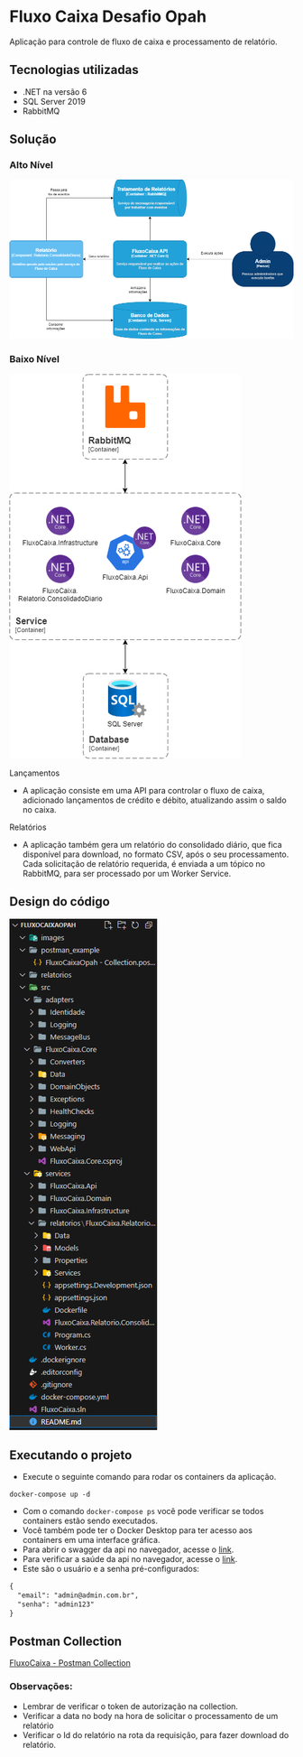 # Fluxo Caixa Desafio Opah

Aplicação para controle de fluxo de caixa e processamento de relatório.


## Tecnologias utilizadas

- .NET na versão 6
- SQL Server 2019 
- RabbitMQ


## Solução

### Alto Nível

![plot](./images/solucaoOpahAltoNivel.png)

### Baixo Nível

![plot](./images/solucaoOpahBaixoNivel.png)


Lançamentos
  - A aplicação consiste em uma API para controlar o fluxo de caixa, adicionado lançamentos de crédito e débito, atualizando assim o saldo no caixa.

Relatórios
  - A aplicação também gera um relatório do consolidado diário, que fica disponível para download, no formato CSV, após o seu processamento.
  Cada solicitação de relatório requerida, é enviada a um tópico no RabbitMQ, para ser processado por um Worker Service.


## Design do código

![plot](./images/codeDesign.PNG)


## Executando o projeto

- Execute o seguinte comando para rodar os containers da aplicação.
```
docker-compose up -d
```

- Com o comando `docker-compose ps` você pode verificar se todos containers estão sendo executados.
- Você também pode ter o Docker Desktop para ter acesso aos containers em uma interface gráfica.
- Para abrir o swagger da api no navegador, acesse o [link](http://127.0.0.1:8001/swagger/index.html).
- Para verificar a saúde da api no navegador, acesse o [link](http://127.0.0.1:8001/healthz).
- Este são o usuário e a senha pré-configurados:
```
{
  "email": "admin@admin.com.br",
  "senha": "admin123"
}
```

## Postman Collection

[FluxoCaixa - Postman Collection](./postman_example/FluxoCaixaOpah%20-%20Collection.postman_collection.json)

### Observações:
- Lembrar de verificar o token de autorização na collection.
- Verificar a data no body na hora de solicitar o processamento de um relatório
- Verificar o Id do relatório na rota da requisição, para fazer download do relatório.
